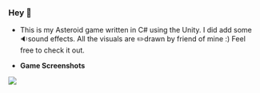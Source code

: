 ### Hey 👋 

- This is my Asteroid game written in C# using the Unity.
 I did add some 🔉sound effects. 
 All the visuals are ✏️drawn by friend of mine :)
Feel free to check it out.



- <b> Game Screenshots </b>

<img src="https://github.com/sharns/asteroids-game-2d/blob/main/Visual/1.png" />
